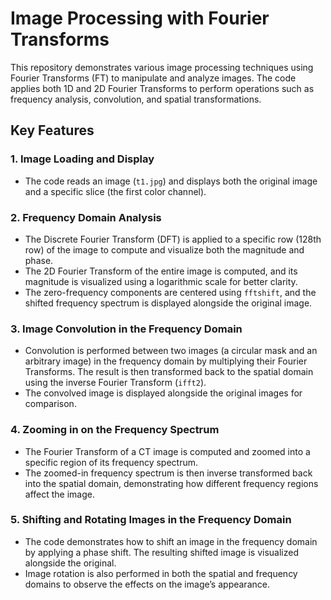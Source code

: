 # Image Processing with Fourier Transforms

This repository demonstrates various image processing techniques using Fourier Transforms (FT) to manipulate and analyze images. The code applies both 1D and 2D Fourier Transforms to perform operations such as frequency analysis, convolution, and spatial transformations.

## Key Features

### 1. **Image Loading and Display**
   - The code reads an image (`t1.jpg`) and displays both the original image and a specific slice (the first color channel).

### 2. **Frequency Domain Analysis**
   - The Discrete Fourier Transform (DFT) is applied to a specific row (128th row) of the image to compute and visualize both the magnitude and phase.
   - The 2D Fourier Transform of the entire image is computed, and its magnitude is visualized using a logarithmic scale for better clarity.
   - The zero-frequency components are centered using `fftshift`, and the shifted frequency spectrum is displayed alongside the original image.

### 3. **Image Convolution in the Frequency Domain**
   - Convolution is performed between two images (a circular mask and an arbitrary image) in the frequency domain by multiplying their Fourier Transforms. The result is then transformed back to the spatial domain using the inverse Fourier Transform (`ifft2`).
   - The convolved image is displayed alongside the original images for comparison.

### 4. **Zooming in on the Frequency Spectrum**
   - The Fourier Transform of a CT image is computed and zoomed into a specific region of its frequency spectrum.
   - The zoomed-in frequency spectrum is then inverse transformed back into the spatial domain, demonstrating how different frequency regions affect the image.

### 5. **Shifting and Rotating Images in the Frequency Domain**
   - The code demonstrates how to shift an image in the frequency domain by applying a phase shift. The resulting shifted image is visualized alongside the original.
   - Image rotation is also performed in both the spatial and frequency domains to observe the effects on the image’s appearance.

